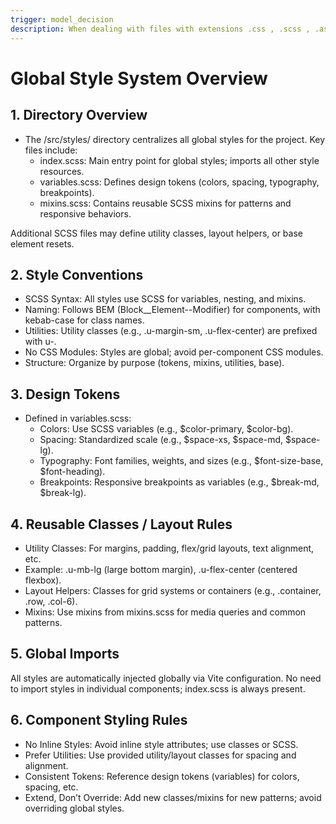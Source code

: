 ```yaml
---
trigger: model_decision
description: When dealing with files with extensions .css , .scss , .astro , .ts, .jsx, .tsx
---
```


# Global Style System Overview

## 1. Directory Overview

- The /src/styles/ directory centralizes all global styles for the project. Key files include:
  - index.scss: Main entry point for global styles; imports all other style resources.
  - variables.scss: Defines design tokens (colors, spacing, typography, breakpoints).
  - mixins.scss: Contains reusable SCSS mixins for patterns and responsive behaviors.

Additional SCSS files may define utility classes, layout helpers, or base element resets.

## 2. Style Conventions

- SCSS Syntax: All styles use SCSS for variables, nesting, and mixins.
- Naming: Follows BEM (Block\_\_Element--Modifier) for components, with kebab-case for class names.
- Utilities: Utility classes (e.g., .u-margin-sm, .u-flex-center) are prefixed with u-.
- No CSS Modules: Styles are global; avoid per-component CSS modules.
- Structure: Organize by purpose (tokens, mixins, utilities, base).

## 3. Design Tokens

- Defined in variables.scss:
  - Colors: Use SCSS variables (e.g., $color-primary, $color-bg).
  - Spacing: Standardized scale (e.g., $space-xs, $space-md, $space-lg).
  - Typography: Font families, weights, and sizes (e.g., $font-size-base, $font-heading).
  - Breakpoints: Responsive breakpoints as variables (e.g., $break-md, $break-lg).

## 4. Reusable Classes / Layout Rules

- Utility Classes: For margins, padding, flex/grid layouts, text alignment, etc.
- Example: .u-mb-lg (large bottom margin), .u-flex-center (centered flexbox).
- Layout Helpers: Classes for grid systems or containers (e.g., .container, .row, .col-6).
- Mixins: Use mixins from mixins.scss for media queries and common patterns.

## 5. Global Imports

All styles are automatically injected globally via Vite configuration.
No need to import styles in individual components; index.scss is always present.

## 6. Component Styling Rules

- No Inline Styles: Avoid inline style attributes; use classes or SCSS.
- Prefer Utilities: Use provided utility/layout classes for spacing and alignment.
- Consistent Tokens: Reference design tokens (variables) for colors, spacing, etc.
- Extend, Don’t Override: Add new classes/mixins for new patterns; avoid overriding global styles.
